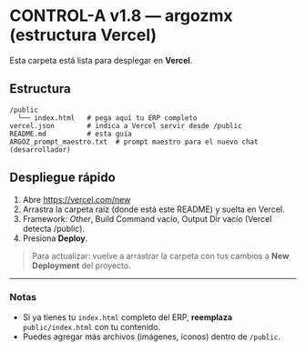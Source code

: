 # CONTROL-A v1.8 — argozmx (estructura Vercel)

Esta carpeta está lista para desplegar en **Vercel**.

## Estructura
```
/public
  └── index.html   # pega aquí tu ERP completo
vercel.json        # indica a Vercel servir desde /public
README.md          # esta guía
ARGOZ_prompt_maestro.txt  # prompt maestro para el nuevo chat (desarrollador)
```

## Despliegue rápido
1. Abre https://vercel.com/new
2. Arrastra la carpeta raíz (donde está este README) y suelta en Vercel.
3. Framework: *Other*, Build Command vacío, Output Dir vacío (Vercel detecta /public).
4. Presiona **Deploy**.

> Para actualizar: vuelve a arrastrar la carpeta con tus cambios a **New Deployment** del proyecto.

---

### Notas
- Si ya tienes tu `index.html` completo del ERP, **reemplaza** `public/index.html` con tu contenido.
- Puedes agregar más archivos (imágenes, íconos) dentro de `/public`.
